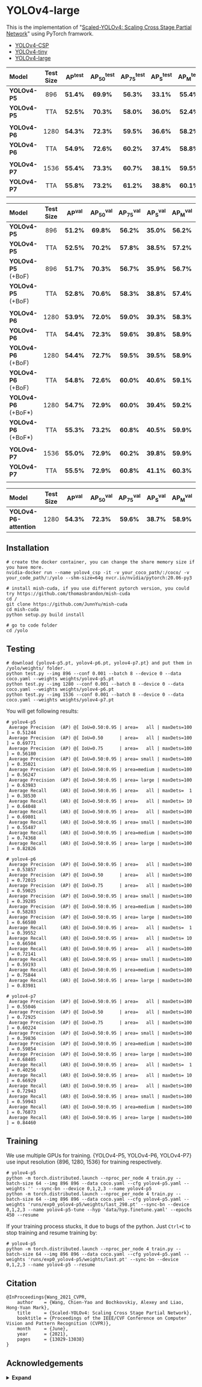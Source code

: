 # YOLOv4-large

This is the implementation of "[Scaled-YOLOv4: Scaling Cross Stage Partial Network](https://arxiv.org/abs/2011.08036)" using PyTorch framwork.

* [YOLOv4-CSP](https://github.com/WongKinYiu/ScaledYOLOv4/tree/yolov4-csp)
* [YOLOv4-tiny](https://github.com/WongKinYiu/ScaledYOLOv4/tree/yolov4-tiny)
* [YOLOv4-large](https://github.com/WongKinYiu/ScaledYOLOv4/tree/yolov4-large)

| Model | Test Size | AP<sup>test</sup> | AP<sub>50</sub><sup>test</sup> | AP<sub>75</sub><sup>test</sup> | AP<sub>S</sub><sup>test</sup> | AP<sub>M</sub><sup>test</sup> | AP<sub>L</sub><sup>test</sup> | batch1 throughput |
| :-- | :-: | :-: | :-: | :-: | :-: | :-: | :-: | :-: | 
| **YOLOv4-P5** | 896 | **51.4%** | **69.9%** | **56.3%** | **33.1%** | **55.4%** | **62.4%** | 41 *fps* |
| **YOLOv4-P5** | TTA | **52.5%** | **70.3%** | **58.0%** | **36.0%** | **52.4%** | **62.3%** | - |
|  |  |  |  |  |  |  |
| **YOLOv4-P6** | 1280 | **54.3%** | **72.3%** | **59.5%** | **36.6%** | **58.2%** | **65.5%** | 30 *fps* |
| **YOLOv4-P6** | TTA | **54.9%** | **72.6%** | **60.2%** | **37.4%** | **58.8%** | **66.7%** | - |
|  |  |  |  |  |  |  |
| **YOLOv4-P7** | 1536 | **55.4%** | **73.3%** | **60.7%** | **38.1%** | **59.5%** | **67.4%** | 15 *fps* |
| **YOLOv4-P7** | TTA | **55.8%** | **73.2%** | **61.2%** | **38.8%** | **60.1%** | **68.2%** | - |
|  |  |  |  |  |  |  |

| Model | Test Size | AP<sup>val</sup> | AP<sub>50</sub><sup>val</sup> | AP<sub>75</sub><sup>val</sup> | AP<sub>S</sub><sup>val</sup> | AP<sub>M</sub><sup>val</sup> | AP<sub>L</sub><sup>val</sup> | weights |
| :-- | :-: | :-: | :-: | :-: | :-: | :-: | :-: | :-: |
| **YOLOv4-P5** | 896 | **51.2%** | **69.8%** | **56.2%** | **35.0%** | **56.2%** | **64.0%** | [`yolov4-p5.pt`](https://drive.google.com/file/d/1aXZZE999sHMP1gev60XhNChtHPRMH3Fz/view?usp=sharing) |
| **YOLOv4-P5** | TTA | **52.5%** | **70.2%** | **57.8%** | **38.5%** | **57.2%** | **64.0%** | - |
| **YOLOv4-P5** (+BoF) | 896 | **51.7%** | **70.3%** | **56.7%** | **35.9%** | **56.7%** | **64.3%** | [`yolov4-p5_.pt`](https://drive.google.com/file/d/15CL05ZufFk2krbRS993fqlG40Wb0HTyr/view?usp=sharing) |
| **YOLOv4-P5** (+BoF) | TTA | **52.8%** | **70.6%** | **58.3%** | **38.8%** | **57.4%** | **64.4%** | - |
|  |  |  |  |  |  |  |  |
| **YOLOv4-P6** | 1280 | **53.9%** | **72.0%** | **59.0%** | **39.3%** | **58.3%** | **66.6%** | [`yolov4-p6.pt`](https://drive.google.com/file/d/1aB7May8oPYzBqbgwYSZHuATPXyxh9xnf/view?usp=sharing) |
| **YOLOv4-P6** | TTA | **54.4%** | **72.3%** | **59.6%** | **39.8%** | **58.9%** | **67.6%** | - |
| **YOLOv4-P6** (+BoF) | 1280 | **54.4%** | **72.7%** | **59.5%** | **39.5%** | **58.9%** | **67.3%** | [`yolov4-p6_.pt`](https://drive.google.com/file/d/1Q8oG3lBVVoS0-UwNOBsDsPkq9VKs9UcC/view?usp=sharing) |
| **YOLOv4-P6** (+BoF) | TTA | **54.8%** | **72.6%** | **60.0%** | **40.6%** | **59.1%** | **68.2%** | - |
| **YOLOv4-P6** (+BoF*) | 1280 | **54.7%** | **72.9%** | **60.0%** | **39.4%** | **59.2%** | **68.3%** |  |
| **YOLOv4-P6** (+BoF*) | TTA | **55.3%** | **73.2%** | **60.8%** | **40.5%** | **59.9%** | **69.4%** | - |
|  |  |  |  |  |  |  |  |
| **YOLOv4-P7** | 1536 | **55.0%** | **72.9%** | **60.2%** | **39.8%** | **59.9%** | **68.4%** | [`yolov4-p7.pt`](https://drive.google.com/file/d/18fGlzgEJTkUEiBG4hW00pyedJKNnYLP3/view?usp=sharing)  |
| **YOLOv4-P7** | TTA | **55.5%** | **72.9%** | **60.8%** | **41.1%** | **60.3%** | **68.9%** | - |
|  |  |  |  |  |  |  |  |

| Model | Test Size | AP<sup>val</sup> | AP<sub>50</sub><sup>val</sup> | AP<sub>75</sub><sup>val</sup> | AP<sub>S</sub><sup>val</sup> | AP<sub>M</sub><sup>val</sup> | AP<sub>L</sub><sup>val</sup> |
| :-- | :-: | :-: | :-: | :-: | :-: | :-: | :-: |
| **YOLOv4-P6-attention** | 1280 | **54.3%** | **72.3%** | **59.6%** | **38.7%** | **58.9%** | **66.6%** |

## Installation

```
# create the docker container, you can change the share memory size if you have more.
nvidia-docker run --name yolov4_csp -it -v your_coco_path/:/coco/ -v your_code_path/:/yolo --shm-size=64g nvcr.io/nvidia/pytorch:20.06-py3

# install mish-cuda, if you use different pytorch version, you could try https://github.com/thomasbrandon/mish-cuda
cd /
git clone https://github.com/JunnYu/mish-cuda
cd mish-cuda
python setup.py build install

# go to code folder
cd /yolo
```

## Testing

```
# download {yolov4-p5.pt, yolov4-p6.pt, yolov4-p7.pt} and put them in /yolo/weights/ folder.
python test.py --img 896 --conf 0.001 --batch 8 --device 0 --data coco.yaml --weights weights/yolov4-p5.pt
python test.py --img 1280 --conf 0.001 --batch 8 --device 0 --data coco.yaml --weights weights/yolov4-p6.pt
python test.py --img 1536 --conf 0.001 --batch 8 --device 0 --data coco.yaml --weights weights/yolov4-p7.pt
```

You will get following results:
```
# yolov4-p5
 Average Precision  (AP) @[ IoU=0.50:0.95 | area=   all | maxDets=100 ] = 0.51244
 Average Precision  (AP) @[ IoU=0.50      | area=   all | maxDets=100 ] = 0.69771
 Average Precision  (AP) @[ IoU=0.75      | area=   all | maxDets=100 ] = 0.56180
 Average Precision  (AP) @[ IoU=0.50:0.95 | area= small | maxDets=100 ] = 0.35021
 Average Precision  (AP) @[ IoU=0.50:0.95 | area=medium | maxDets=100 ] = 0.56247
 Average Precision  (AP) @[ IoU=0.50:0.95 | area= large | maxDets=100 ] = 0.63983
 Average Recall     (AR) @[ IoU=0.50:0.95 | area=   all | maxDets=  1 ] = 0.38530
 Average Recall     (AR) @[ IoU=0.50:0.95 | area=   all | maxDets= 10 ] = 0.64048
 Average Recall     (AR) @[ IoU=0.50:0.95 | area=   all | maxDets=100 ] = 0.69801
 Average Recall     (AR) @[ IoU=0.50:0.95 | area= small | maxDets=100 ] = 0.55487
 Average Recall     (AR) @[ IoU=0.50:0.95 | area=medium | maxDets=100 ] = 0.74368
 Average Recall     (AR) @[ IoU=0.50:0.95 | area= large | maxDets=100 ] = 0.82826
```
```
# yolov4-p6
 Average Precision  (AP) @[ IoU=0.50:0.95 | area=   all | maxDets=100 ] = 0.53857
 Average Precision  (AP) @[ IoU=0.50      | area=   all | maxDets=100 ] = 0.72015
 Average Precision  (AP) @[ IoU=0.75      | area=   all | maxDets=100 ] = 0.59025
 Average Precision  (AP) @[ IoU=0.50:0.95 | area= small | maxDets=100 ] = 0.39285
 Average Precision  (AP) @[ IoU=0.50:0.95 | area=medium | maxDets=100 ] = 0.58283
 Average Precision  (AP) @[ IoU=0.50:0.95 | area= large | maxDets=100 ] = 0.66580
 Average Recall     (AR) @[ IoU=0.50:0.95 | area=   all | maxDets=  1 ] = 0.39552
 Average Recall     (AR) @[ IoU=0.50:0.95 | area=   all | maxDets= 10 ] = 0.66504
 Average Recall     (AR) @[ IoU=0.50:0.95 | area=   all | maxDets=100 ] = 0.72141
 Average Recall     (AR) @[ IoU=0.50:0.95 | area= small | maxDets=100 ] = 0.59193
 Average Recall     (AR) @[ IoU=0.50:0.95 | area=medium | maxDets=100 ] = 0.75844
 Average Recall     (AR) @[ IoU=0.50:0.95 | area= large | maxDets=100 ] = 0.83981
```
```
# yolov4-p7
 Average Precision  (AP) @[ IoU=0.50:0.95 | area=   all | maxDets=100 ] = 0.55046
 Average Precision  (AP) @[ IoU=0.50      | area=   all | maxDets=100 ] = 0.72925
 Average Precision  (AP) @[ IoU=0.75      | area=   all | maxDets=100 ] = 0.60224
 Average Precision  (AP) @[ IoU=0.50:0.95 | area= small | maxDets=100 ] = 0.39836
 Average Precision  (AP) @[ IoU=0.50:0.95 | area=medium | maxDets=100 ] = 0.59854
 Average Precision  (AP) @[ IoU=0.50:0.95 | area= large | maxDets=100 ] = 0.68405
 Average Recall     (AR) @[ IoU=0.50:0.95 | area=   all | maxDets=  1 ] = 0.40256
 Average Recall     (AR) @[ IoU=0.50:0.95 | area=   all | maxDets= 10 ] = 0.66929
 Average Recall     (AR) @[ IoU=0.50:0.95 | area=   all | maxDets=100 ] = 0.72943
 Average Recall     (AR) @[ IoU=0.50:0.95 | area= small | maxDets=100 ] = 0.59943
 Average Recall     (AR) @[ IoU=0.50:0.95 | area=medium | maxDets=100 ] = 0.76873
 Average Recall     (AR) @[ IoU=0.50:0.95 | area= large | maxDets=100 ] = 0.84460
```

## Training

We use multiple GPUs for training.
{YOLOv4-P5, YOLOv4-P6, YOLOv4-P7} use input resolution {896, 1280, 1536} for training respectively.
```
# yolov4-p5
python -m torch.distributed.launch --nproc_per_node 4 train.py --batch-size 64 --img 896 896 --data coco.yaml --cfg yolov4-p5.yaml --weights '' --sync-bn --device 0,1,2,3 --name yolov4-p5
python -m torch.distributed.launch --nproc_per_node 4 train.py --batch-size 64 --img 896 896 --data coco.yaml --cfg yolov4-p5.yaml --weights 'runs/exp0_yolov4-p5/weights/last_298.pt' --sync-bn --device 0,1,2,3 --name yolov4-p5-tune --hyp 'data/hyp.finetune.yaml' --epochs 450 --resume
```

If your training process stucks, it due to bugs of the python.
Just `Ctrl+C` to stop training and resume training by:
```
# yolov4-p5
python -m torch.distributed.launch --nproc_per_node 4 train.py --batch-size 64 --img 896 896 --data coco.yaml --cfg yolov4-p5.yaml --weights 'runs/exp0_yolov4-p5/weights/last.pt' --sync-bn --device 0,1,2,3 --name yolov4-p5 --resume
```

## Citation

```
@InProceedings{Wang_2021_CVPR,
    author    = {Wang, Chien-Yao and Bochkovskiy, Alexey and Liao, Hong-Yuan Mark},
    title     = {Scaled-YOLOv4: Scaling Cross Stage Partial Network},
    booktitle = {Proceedings of the IEEE/CVF Conference on Computer Vision and Pattern Recognition (CVPR)},
    month     = {June},
    year      = {2021},
    pages     = {13029-13038}
}
```

## Acknowledgements

<details><summary> <b>Expand</b> </summary>

* [https://github.com/AlexeyAB/darknet](https://github.com/AlexeyAB/darknet)
* [https://github.com/WongKinYiu/PyTorch_YOLOv4](https://github.com/WongKinYiu/PyTorch_YOLOv4)
* [https://github.com/ultralytics/yolov3](https://github.com/ultralytics/yolov3)
* [https://github.com/ultralytics/yolov5](https://github.com/ultralytics/yolov5)

</details>
